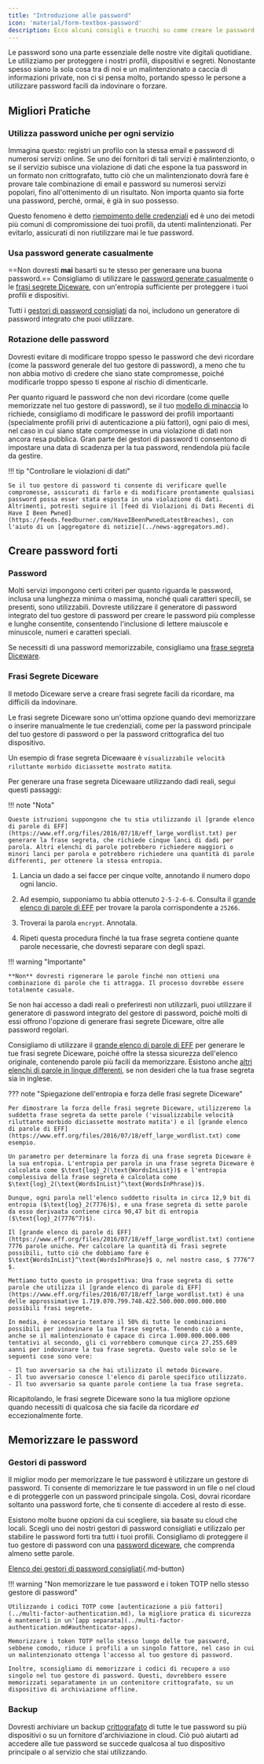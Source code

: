 ```yaml
---
title: "Introduzione alle password"
icon: 'material/form-textbox-password'
description: Ecco alcuni consigli e trucchi su come creare le password più forti e mantenere sicuri i tuoi profili.
---
```


Le password sono una parte essenziale delle nostre vite digitali quotidiane. Le utilizziamo per proteggere i nostri profili, dispositivi e segreti. Nonostante spesso siano la sola cosa tra di noi e un malintenzionato a caccia di informazioni private, non ci si pensa molto, portando spesso le persone a utilizzare password facili da indovinare o forzare.

## Migliori Pratiche

### Utilizza password uniche per ogni servizio

Immagina questo: registri un profilo con la stessa email e password di numerosi servizi online. Se uno dei fornitori di tali servizi è malintenzionto, o se il servizio subisce una violazione di dati che espone la tua password in un formato non crittografato, tutto ciò che un malintenzionato dovrà fare è provare tale combinazione di email e password su numerosi servizi popolari, fino all'ottenimento di un risultato. Non importa quanto sia forte una password, perché, ormai, è già in suo possesso.

Questo fenomeno è detto [riempimento delle credenziali](https://en.wikipedia.org/wiki/Credential_stuffing) ed è uno dei metodi più comuni di compromissione dei tuoi profili, da utenti malintenzionati. Per evitarlo, assicurati di non riutilizzare mai le tue password.

### Usa password generate casualmente

==Non dovresti **mai** basarti su te stesso per generaare una buona password.== Consigliamo di utilizzare le [password generate casualmente](#passwords) o le [frasi segrete Diceware](#diceware-passphrases), con un'entropia sufficiente per proteggere i tuoi profili e dispositivi.

Tutti i [gestori di password consigliati](../passwords.md) da noi, includono un generatore di password integrato che puoi utilizzare.

### Rotazione delle password

Dovresti evitare di modificare troppo spesso le password che devi ricordare (come la password generale del tuo gestore di password), a meno che tu non abbia motivo di credere che siano state compromesse, poiché modificarle troppo spesso ti espone al rischio di dimenticarle.

Per quanto riguard le password che non devi ricordare (come quelle memorizzate nel tuo gestore di password), se il tuo [modello di minaccia](threat-modeling.md) lo richiede, consigliamo di modificare le password dei profili importaanti (specialmente profili privi di autenticazione a più fattori), ogni paio di mesi, nel caso in cui siano state compromesse in una violazione di dati non ancora resa pubblica. Gran parte dei gestori di password ti consentono di impostare una data di scadenza per la tua password, rendendola più facile da gestire.

!!! tip "Controllare le violazioni di dati"

    Se il tuo gestore di password ti consente di verificare quelle compromesse, assicurati di farlo e di modificare prontamente qualsiasi password possa esser stata esposta in una violazione di dati. Altrimenti, potresti seguire il [feed di Violazioni di Dati Recenti di Have I Been Pwned](https://feeds.feedburner.com/HaveIBeenPwnedLatestBreaches), con l'aiuto di un [aggregatore di notizie](../news-aggregators.md).

## Creare password forti

### Password

Molti servizi impongono certi criteri per quanto riguarda le password, inclusa una lunghezza minima o massima, nonché quali caratteri specili, se presenti, sono utilizzabili. Dovreste utilizzare il generatore di password integrato del tuo gestore di password per creare le password più complesse e lunghe consentite, consentendo l'inclusione di lettere maiuscole e minuscole, numeri e caratteri speciali.

Se necessiti di una password memorizzabile, consigliamo una [frase segreta Diceware](#diceware-passphrases).

### Frasi Segrete Diceware

Il metodo Diceware serve a creare frasi segrete facili da ricordare, ma difficili da indovinare.

Le frasi segrete Diceware sono un'ottima opzione quando devi memorizzare o inserire manualmente le tue credenziali, come per la password principale del tuo gestore di password o per la password crittografica del tuo dispositivo.

Un esempio di frase segreta Dicewaare è `visualizzabile velocità riluttante morbido diciassette mostrato matita`.

Per generare una frase segreta Dicewaare utilizzando dadi reali, segui questi passaggi:

!!! note "Nota"

    Queste istruzioni suppongono che tu stia utilizzando il [grande elenco di parole di EFF](https://www.eff.org/files/2016/07/18/eff_large_wordlist.txt) per generare la frase segreta, che richiede cinque lanci di dadi per parola. Altri elenchi di parole potrebbero richiedere maggiori o minori lanci per parola e potrebbero richiedere una quantità di parole differenti, per ottenere la stessa entropia.

1. Lancia un dado a sei facce per cinque volte, annotando il numero dopo ogni lancio.

2. Ad esempio, supponiamo tu abbia ottenuto `2-5-2-6-6`. Consulta il [grande elenco di parole di EFF](https://www.eff.org/files/2016/07/18/eff_large_wordlist.txt) per trovare la parola corrispondente a `25266`.

3. Troverai la parola `encrypt`. Annotala.

4. Ripeti questa procedura finché la tua frase segreta contiene quante parole necessarie, che dovresti separare con degli spazi.

!!! warning "Importante"

    **Non** dovresti rigenerare le parole finché non ottieni una combinazione di parole che ti attragga. Il processo dovrebbe essere totalmente casuale.

Se non hai accesso a dadi reali o preferiresti non utilizzarli, puoi utilizzare il generatore di password integrato del gestore di password, poiché molti di essi offrono l'opzione di generare frasi segrete Diceware, oltre alle password regolari.

Consigliamo di utilizzare il [grande elenco di parole di EFF](https://www.eff.org/files/2016/07/18/eff_large_wordlist.txt) per generare le tue frasi segrete Diceware, poiché offre la stessa sicurezza dell'elenco originale, contenendo parole più facili da memorizzare. Esistono anche [altri elenchi di parole in lingue differenti](https://theworld.com/~reinhold/diceware.html#Diceware%20in%20Other%20Languages|outline), se non desideri che la tua frase segreta sia in inglese.

??? note "Spiegazione dell'entropia e forza delle frasi segrete Diceware"

    Per dimostrare la forza delle frasi segrete Diceware, utilizzeremo la suddetta frase segreta da sette parole ('visualizzabile velocità riluttante morbido diciassette mostrato matita') e il [grande elenco di parole di EFF](https://www.eff.org/files/2016/07/18/eff_large_wordlist.txt) come esempio.
    
    Un parametro per determinare la forza di una frase segreta Diceware è la sua entropia. L'entropia per parola in una frase segreta Diceware è calcolata come $\text{log}_2(\text{WordsInList})$ e l'entropia complessiva della frase segreta è calcolata come $\text{log}_2(\text{WordsInList}^\text{WordsInPhrase})$.
    
    Dunque, ogni parola nell'elenco suddetto risulta in circa 12,9 bit di entropia ($\text{log}_2(7776)$), e una frase segreta di sette parole da esso derivaata contiene circa 90,47 bit di entropia ($\text{log}_2(7776^7)$).
    
    Il [grande elenco di parole di EFF](https://www.eff.org/files/2016/07/18/eff_large_wordlist.txt) contiene 7776 parole uniche. Per calcolare la quantità di frasi segrete possibili, tutto ciò che dobbiamo fare è $\text{WordsInList}^\text{WordsInPhrase}$ o, nel nostro caso, $ 7776^7 $.
    
    Mettiamo tutto questo in prospettiva: Una frase segreta di sette parole che utilizza il [grande elenco di parole di EFF](https://www.eff.org/files/2016/07/18/eff_large_wordlist.txt) è una delle approssimative 1.719.070.799.748.422.500.000.000.000.000 possibili frasi segrete.
    
    In media, è necessario tentare il 50% di tutte le combinazioni possibili per indovinare la tua frase segreta. Tenendo ciò a mente, anche se il malintenzionato è capace di circa 1.000.000.000.000 tentativi al secondo, gli ci vorrebbero comunque circa 27.255.689 aanni per indovinare la tua frase segreta. Questo vale solo se le seguenti cose sono vere:

    - Il tuo avversario sa che hai utilizzato il metodo Diceware.
    - Il tuo avversario conosce l'elenco di parole specifico utilizzato.
    - Il tuo avversario sa quante parole contiene la tua frase segreta.

Ricapitolando, le frasi segrete Diceware sono la tua migliore opzione quando necessiti di qualcosa che sia facile da ricordare *ed* eccezionalmente forte.

## Memorizzare le password

### Gestori di password

Il miglior modo per memorizzare le tue password è utilizzare un gestore di password. Ti consente di memorizzare le tue password in un file o nel cloud e di proteggerle con un password principale singola. Così, dovrai ricordare soltanto una password forte, che ti consente di accedere al resto di esse.

Esistono molte buone opzioni da cui scegliere, sia basate su cloud che locali. Scegli uno dei nostri gestori di password consigliati e utilizzalo per stabilire le password forti tra tutti i tuoi profili. Consigliamo di proteggere il tuo gestore di password con una [password diceware](#diceware-passphrases), che comprenda almeno sette parole.

[Elenco dei gestori di password consigliati](../passwords.md ""){.md-button}

!!! warning "Non memorizzare le tue password e i token TOTP nello stesso gestore di password"

    Utilizzando i codici TOTP come [autenticazione a più fattori](../multi-factor-authentication.md), la migliore pratica di sicurezza è mantenerli in un'[app separata](../multi-factor-authentication.md#authenticator-apps).
    
    Memorizzare i token TOTP nello stesso luogo delle tue password, sebbene comodo, riduce i profili a un singolo fattore, nel caso in cui un malintenzionato ottenga l'accesso al tuo gestore di password.
    
    Inoltre, sconsigliamo di memorizzare i codici di recupero a uso singolo nel tuo gestore di password. Questi, dovrebbero essere memorizzati separatamente in un contenitore crittografato, su un dispositivo di archiviazione offline.

### Backup

Dovresti archiviare un backup [crittografato](../encryption.md) di tutte le tue password su più dispositivi o su un fornitore d'archiviazione in cloud. Ciò può aiutarti ad accedere alle tue password se succede qualcosa al tuo dispositivo principale o al servizio che stai utilizzando.
